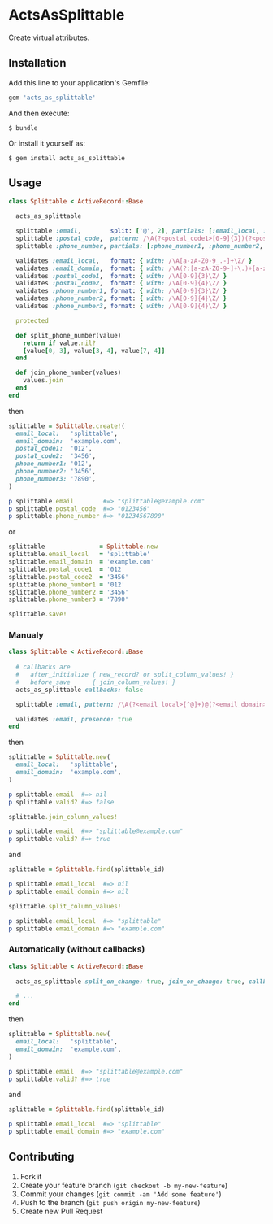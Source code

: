 ActsAsSplittable
====================

Create virtual attributes.

Installation
--------------------

Add this line to your application's Gemfile:

```ruby
gem 'acts_as_splittable'
```

And then execute:

```
$ bundle
```

Or install it yourself as:

```
$ gem install acts_as_splittable
```


Usage
--------------------


```ruby
class Splittable < ActiveRecord::Base

  acts_as_splittable

  splittable :email,        split: ['@', 2], partials: [:email_local, :email_domain], on_join: Proc.new{|partials| partials.join('@') }
  splittable :postal_code,  pattern: /\A(?<postal_code1>[0-9]{3})(?<postal_code2>[0-9]{4})\Z/
  splittable :phone_number, partials: [:phone_number1, :phone_number2, :phone_number3], on_split: :split_phone_number, on_join: :join_phone_number

  validates :email_local,   format: { with: /\A[a-zA-Z0-9_.-]+\Z/ }
  validates :email_domain,  format: { with: /\A(?:[a-zA-Z0-9-]+\.)+[a-zA-Z]{2,4}\Z/ }
  validates :postal_code1,  format: { with: /\A[0-9]{3}\Z/ }
  validates :postal_code2,  format: { with: /\A[0-9]{4}\Z/ }
  validates :phone_number1, format: { with: /\A[0-9]{3}\Z/ }
  validates :phone_number2, format: { with: /\A[0-9]{4}\Z/ }
  validates :phone_number3, format: { with: /\A[0-9]{4}\Z/ }

  protected

  def split_phone_number(value)
    return if value.nil?
    [value[0, 3], value[3, 4], value[7, 4]]
  end

  def join_phone_number(values)
    values.join
  end
end
```

then

```ruby
splittable = Splittable.create!(
  email_local:   'splittable',
  email_domain:  'example.com',
  postal_code1:  '012',
  postal_code2:  '3456',
  phone_number1: '012',
  phone_number2: '3456',
  phone_number3: '7890',
)

p splittable.email        #=> "splittable@example.com"
p splittable.postal_code  #=> "0123456"
p splittable.phone_number #=> "01234567890"
```

or

```ruby
splittable               = Splittable.new
splittable.email_local   = 'splittable'
splittable.email_domain  = 'example.com'
splittable.postal_code1  = '012'
splittable.postal_code2  = '3456'
splittable.phone_number1 = '012'
splittable.phone_number2 = '3456'
splittable.phone_number3 = '7890'

splittable.save!
```

### Manualy

```ruby
class Splittable < ActiveRecord::Base
  
  # callbacks are
  #   after_initialize { new_record? or split_column_values! }
  #   before_save      { join_column_values! }
  acts_as_splittable callbacks: false

  splittable :email, pattern: /\A(?<email_local>[^@]+)@(?<email_domain>[^@]+)\Z/, on_join: Proc.new{|values| values.join('@') }

  validates :email, presence: true
end
```

then

```ruby
splittable = Splittable.new(
  email_local:   'splittable',
  email_domain:  'example.com',
)

p splittable.email  #=> nil
p splittable.valid? #=> false

splittable.join_column_values!

p splittable.email  #=> "splittable@example.com"
p splittable.valid? #=> true
```

and

```ruby
splittable = Splittable.find(splittable_id)

p splittable.email_local  #=> nil
p splittable.email_domain #=> nil

splittable.split_column_values!

p splittable.email_local  #=> "splittable"
p splittable.email_domain #=> "example.com"
```

### Automatically (without callbacks)

```ruby
class Splittable < ActiveRecord::Base
  
  acts_as_splittable split_on_change: true, join_on_change: true, callbacks: false

  # ...
end
```

then

```ruby
splittable = Splittable.new(
  email_local:   'splittable',
  email_domain:  'example.com',
)

p splittable.email  #=> "splittable@example.com"
p splittable.valid? #=> true
```

and

```ruby
splittable = Splittable.find(splittable_id)

p splittable.email_local  #=> "splittable"
p splittable.email_domain #=> "example.com"
```

Contributing
--------------------

1. Fork it
2. Create your feature branch (`git checkout -b my-new-feature`)
3. Commit your changes (`git commit -am 'Add some feature'`)
4. Push to the branch (`git push origin my-new-feature`)
5. Create new Pull Request